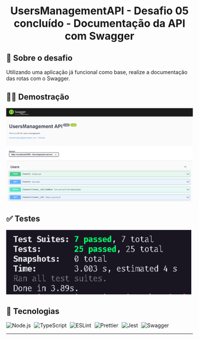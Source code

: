<h1 align="center">
UsersManagementAPI - Desafio 05 concluído - Documentação da API com Swagger
</h1>

## 💫 Sobre o desafio
Utilizando uma aplicação já funcional como base, realize a documentação das rotas com o Swagger.

## 🐱‍👤 Demostração
<img src=".github/screen@api-docs.png" alt="Demostração de uma documentação feita com Swagger" />

## ✅ Testes

<img src=".github/screen@testes.png" width="500" heigth="500" />

## 🚀 Tecnologias 
<p>
<img alt="Node.js" src="https://cdn.svgporn.com/logos/nodejs-icon.svg" width="30" heigth="30" style="margin-right: 5px;" />
<img alt="TypeScript" src="https://cdn.svgporn.com/logos/typescript-icon.svg" width="30" heigth="30" style="margin-right: 5px;" />
<img alt="ESLint" src="https://cdn.svgporn.com/logos/eslint.svg" width="30" heigth="30" style="margin-right: 5px;" />
<img alt="Prettier" src="https://cdn.svgporn.com/logos/prettier.svg" width="30" heigth="30" style="margin-right: 5px;" />
<img alt="Jest" src="https://cdn.svgporn.com/logos/jest.svg" width="30" heigth="30" style="margin-right: 5px;"/>
<img alt="Swagger" src="https://cdn.svgporn.com/logos/swagger.svg" width="30" heigth="30" style="margin-right: 5px;"/>
</p>

---